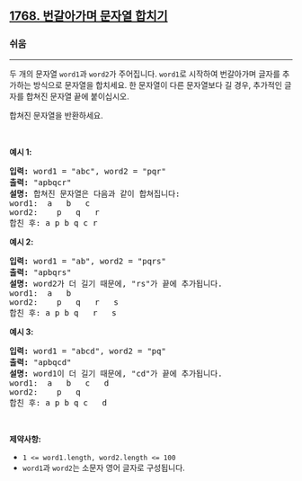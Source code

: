 <h2><a href="https://leetcode.com/problems/merge-strings-alternately">1768. 번갈아가며 문자열 합치기</a></h2><h3>쉬움</h3><hr><p>두 개의 문자열 <code>word1</code>과 <code>word2</code>가 주어집니다. <code>word1</code>로 시작하여 번갈아가며 글자를 추가하는 방식으로 문자열을 합치세요. 한 문자열이 다른 문자열보다 길 경우, 추가적인 글자를 합쳐진 문자열 끝에 붙이십시오.</p>

<p>합쳐진 문자열을 반환하세요.</p>

<p>&nbsp;</p>
<p><strong class="example">예시 1:</strong></p>

<pre>
<strong>입력:</strong> word1 = &quot;abc&quot;, word2 = &quot;pqr&quot;
<strong>출력:</strong> &quot;apbqcr&quot;
<strong>설명:</strong>&nbsp;합쳐진 문자열은 다음과 같이 합쳐집니다:
word1:  a   b   c
word2:    p   q   r
합친 후: a p b q c r
</pre>

<p><strong class="example">예시 2:</strong></p>

<pre>
<strong>입력:</strong> word1 = &quot;ab&quot;, word2 = &quot;pqrs&quot;
<strong>출력:</strong> &quot;apbqrs&quot;
<strong>설명:</strong>&nbsp;word2가 더 길기 때문에, &quot;rs&quot;가 끝에 추가됩니다.
word1:  a   b 
word2:    p   q   r   s
합친 후: a p b q   r   s
</pre>

<p><strong class="example">예시 3:</strong></p>

<pre>
<strong>입력:</strong> word1 = &quot;abcd&quot;, word2 = &quot;pq&quot;
<strong>출력:</strong> &quot;apbqcd&quot;
<strong>설명:</strong>&nbsp;word1이 더 길기 때문에, &quot;cd&quot;가 끝에 추가됩니다.
word1:  a   b   c   d
word2:    p   q 
합친 후: a p b q c   d
</pre>

<p>&nbsp;</p>
<p><strong>제약사항:</strong></p>

<ul>
	<li><code>1 &lt;= word1.length, word2.length &lt;= 100</code></li>
	<li><code>word1</code>과 <code>word2</code>는 소문자 영어 글자로 구성됩니다.</li>
</ul>